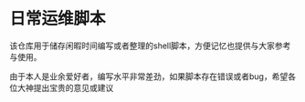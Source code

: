 # 日常运维脚本

该仓库用于储存闲暇时间编写或者整理的shell脚本，方便记忆也提供与大家参考与使用。

由于本人是业余爱好者，编写水平非常差劲，如果脚本存在错误或者bug，希望各位大神提出宝贵的意见或建议
